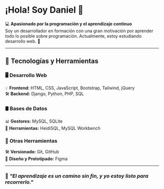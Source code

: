 # ¡Hola! Soy Daniel 👋  

💻 **Apasionado por la programación y el aprendizaje continuo**  
Soy un desarrollador en formación con una gran motivación por aprender todo lo posible sobre programación. Actualmente, estoy estudiando desarrollo web. 🚀  

---

## 🚀 Tecnologías y Herramientas  
### 🖥 **Desarrollo Web**  
💡 **Frontend:** HTML, CSS, JavaScript, Bootstrap, Tailwind, jQuery  
🛠 **Backend:** Django, Python, PHP, SQL  

### 🛢 **Bases de Datos**  
📊 **Gestores:** MySQL, SQLite  
🔧 **Herramientas:** HeidiSQL, MySQL Workbench  

### 🔧 **Otras Herramientas**  
🛠 **Versionado:** Git, GitHub  
🎨 **Diseño y Prototipado:** Figma  


---

### 📌 _"El aprendizaje es un camino sin fin, y yo estoy listo para recorrerlo."_

